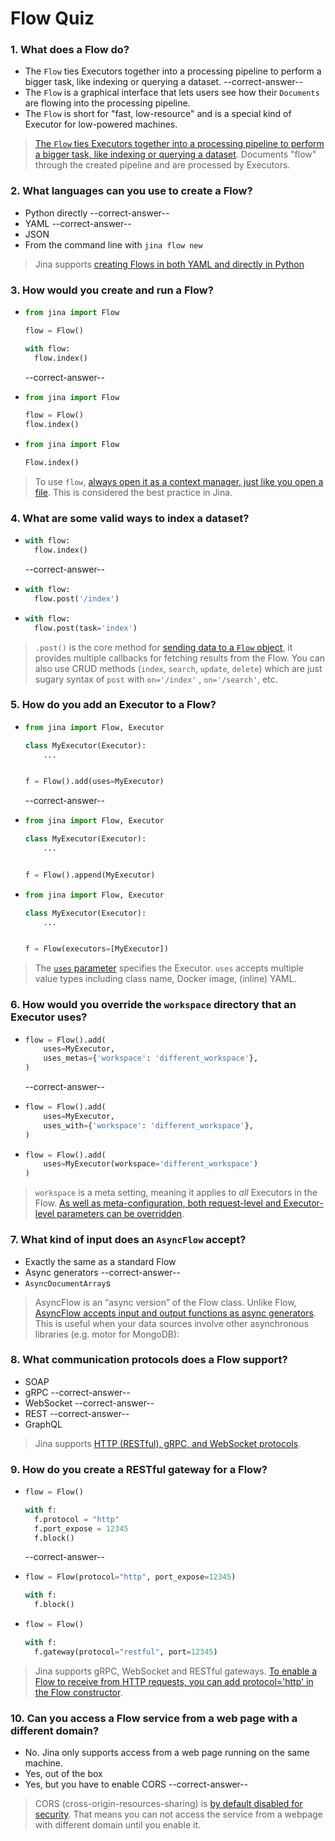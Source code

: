 # Flow Quiz

### 1. What does a Flow do?

- The `Flow` ties Executors together into a processing pipeline to perform a bigger task, like indexing or querying a dataset. --correct-answer--
- The `Flow` is a graphical interface that lets users see how their `Documents` are flowing into the processing pipeline.
- The `Flow` is short for "fast, low-resource" and is a special kind of Executor for low-powered machines.

> [The `Flow` ties Executors together into a processing pipeline to perform a bigger task, like indexing or querying a dataset](https://docs.jina.ai/fundamentals/flow/). Documents "flow" through the created pipeline and are processed by Executors.

### 2. What languages can you use to create a Flow?

- Python directly --correct-answer--
- YAML --correct-answer--
- JSON
- From the command line with `jina flow new`

> Jina supports [creating Flows in both YAML and directly in Python](https://docs.jina.ai/fundamentals/flow/#minimum-working-example)

### 3. How would you create and run a Flow?

-   ```python
    from jina import Flow

    flow = Flow()

    with flow:
      flow.index()
    ``` 
    --correct-answer--

-   ```python
    from jina import Flow

    flow = Flow()
    flow.index()
    ```

-   ```python
    from jina import Flow

    Flow.index()
    ```

> To use `flow`, [always open it as a context manager, just like you open a file](https://docs.jina.ai/fundamentals/flow/flow-api/#use-a-flow). This is considered the best practice in Jina.

### 4. What are some valid ways to index a dataset?

-   ```python
    with flow:
      flow.index()
    ```
    --correct-answer--

-   ```python
    with flow:
      flow.post('/index')
    ```

-   ```python
    with flow:
      flow.post(task='index')
    ```

> `.post()` is the core method for [sending data to a `Flow` object](https://docs.jina.ai/fundamentals/flow/send-recv/), it provides multiple callbacks for fetching results from the Flow. You can also use CRUD methods (`index`, `search`, `update`, `delete`) which are just sugary syntax of `post`
with `on='/index'` , `on='/search'`, etc.

### 5. How do you add an Executor to a Flow?

-   ```python
    from jina import Flow, Executor

    class MyExecutor(Executor):
        ...


    f = Flow().add(uses=MyExecutor)
    ```
    --correct-answer--

-   ```python
    from jina import Flow, Executor

    class MyExecutor(Executor):
        ...


    f = Flow().append(MyExecutor)
    ```

-   ```python
    from jina import Flow, Executor

    class MyExecutor(Executor):
        ...


    f = Flow(executors=[MyExecutor])
    ```

> The [`uses` parameter](https://docs.jina.ai/fundamentals/flow/add-exec-to-flow/) specifies the Executor. `uses` accepts multiple value types including class name, Docker image, (inline) YAML.

### 6. How would you override the `workspace` directory that an Executor uses?

-   ```python
    flow = Flow().add(
        uses=MyExecutor,
        uses_metas={'workspace': 'different_workspace'},
    )
    ```
    --correct-answer--

-   ```python
    flow = Flow().add(
        uses=MyExecutor,
        uses_with={'workspace': 'different_workspace'},
    )
    ```

-   ```python
    flow = Flow().add(
        uses=MyExecutor(workspace='different_workspace')
    )
    ```

> `workspace` is a meta setting, meaning it applies to *all* Executors in the Flow. [As well as meta-configuration, both request-level and Executor-level parameters can be overridden](https://docs.jina.ai/fundamentals/flow/add-exec-to-flow/#override-executor-config).

### 7. What kind of input does an `AsyncFlow` accept?

- Exactly the same as a standard Flow
- Async generators --correct-answer--
- `AsyncDocumentArray`s

> AsyncFlow is an “async version” of the Flow class. Unlike Flow, [AsyncFlow accepts input and output functions as async generators](https://docs.jina.ai/fundamentals/flow/async-flow/#create-asyncflow). This is useful when your data sources involve other asynchronous libraries (e.g. motor for MongoDB):

### 8. What communication protocols does a Flow support?

- SOAP
- gRPC --correct-answer--
- WebSocket --correct-answer--
- REST --correct-answer--
- GraphQL

> Jina supports [HTTP (RESTful), gRPC, and WebSocket protocols](https://docs.jina.ai/fundamentals/flow/flow-as-a-service/#supported-communication-protocols).

### 9. How do you create a RESTful gateway for a Flow?

-   ```python
    flow = Flow()

    with f:
      f.protocol = "http"
      f.port_expose = 12345
      f.block()
    ```
    --correct-answer--

-   ```python
    flow = Flow(protocol="http", port_expose=12345)

    with f:
      f.block()
    ```

-   ```python
    flow = Flow()

    with f:
      f.gateway(protocol="restful", port=12345)
    ```

> Jina supports gRPC, WebSocket and RESTful gateways. [To enable a Flow to receive from HTTP requests, you can add protocol='http' in the Flow constructor](https://docs.jina.ai/fundamentals/flow/flow-as-a-service/).


### 10. Can you access a Flow service from a web page with a different domain?

- No. Jina only supports access from a web page running on the same machine.
- Yes, out of the box
- Yes, but you have to enable CORS --correct-answer--

> CORS (cross-origin-resources-sharing) is [by default disabled for security](https://docs.jina.ai/fundamentals/flow/flow-as-a-service/#enable-cross-origin-resources-sharing-cors). That means you can not access the service from a webpage with different domain until you enable it.
